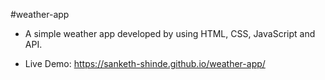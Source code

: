 #weather-app
- A simple weather app developed by using HTML, CSS, JavaScript and API.

- Live Demo: https://sanketh-shinde.github.io/weather-app/